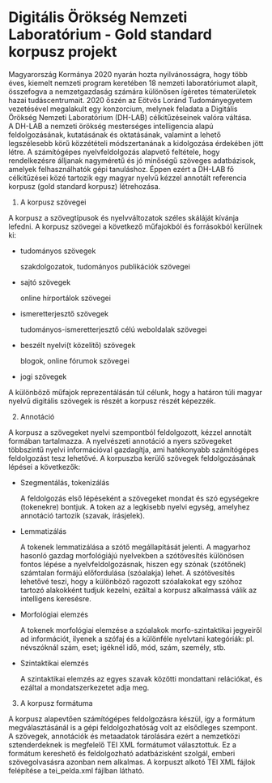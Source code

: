 # Digitális Örökség Nemzeti Laboratórium - Gold standard korpusz projekt

Magyarország Kormánya 2020 nyarán hozta nyilvánosságra, hogy több éves, kiemelt nemzeti program keretében 18 nemzeti laboratóriumot alapít, összefogva a nemzetgazdaság számára különösen ígéretes tématerületek hazai tudáscentrumait. 2020 őszén az Eötvös Loránd Tudományegyetem vezetésével megalakult egy konzorcium, melynek feladata a Digitális Örökség Nemzeti Laboratórium (DH-LAB) célkitűzéseinek valóra váltása.   
A DH-LAB a nemzeti örökség mesterséges intelligencia alapú feldolgozásának, kutatásának és oktatásának, valamint a lehető legszélesebb körű közzétételi módszertanának a kidolgozása érdekében jött létre. A számítógépes nyelvfeldolgozás alapvető feltétele, hogy rendelkezésre álljanak nagyméretű és jó minőségű szöveges adatbázisok, amelyek felhasználhatók gépi tanuláshoz. Éppen ezért a DH-LAB fő célkitűzései közé tartozik egy magyar nyelvű kézzel annotált referencia korpusz (gold standard korpusz) létrehozása.

1. A korpusz szövegei

A korpusz a szövegtípusok és nyelvváltozatok széles skáláját kívánja lefedni. A korpusz szövegei a következő műfajokból és forrásokból kerülnek ki:

- tudományos szövegek

  szakdolgozatok, tudományos publikációk szövegei
- sajtó szövegek

  online hírportálok szövegei
- ismeretterjesztő szövegek

  tudományos-ismeretterjesztő célú weboldalak szövegei
- beszélt nyelvi(t közelítő) szövegek

  blogok, online fórumok szövegei
- jogi szövegek

A különböző műfajok reprezentálásán túl célunk, hogy a határon túli magyar nyelvű digitális szövegek is részét a korpusz részét képezzék.

2. Annotáció

A korpusz a szövegeket nyelvi szempontból feldolgozott, kézzel annotált formában tartalmazza. A nyelvészeti annotáció a nyers szövegeket többszintű nyelvi információval gazdagítja, ami hatékonyabb számítógépes feldolgozást tesz lehetővé. A korpuszba kerülő szövegek feldolgozásának lépései a következők:

- Szegmentálás, tokenizálás

  A feldolgozás első lépéseként a szövegeket mondat és szó egységekre (tokenekre) bontjuk. A token az a legkisebb nyelvi egység, amelyhez annotáció tartozik (szavak, írásjelek).
- Lemmatizálás

  A tokenek lemmatizálása a szótő megállapítását jelenti. A magyarhoz hasonló gazdag morfológiájú nyelvekben a szótövesítés különösen fontos lépése a nyelvfeldolgozásnak, hiszen egy szónak (szótőnek) számtalan formájú előfordulása (szóalakja) lehet. A szótövesítés lehetővé teszi, hogy a különböző ragozott szóalakokat egy szóhoz tartozó alakokként tudjuk kezelni, ezáltal a korpusz alkalmassá válik az intelligens keresésre.
- Morfológiai elemzés

  A tokenek morfológiai elemzése a szóalakok morfo-szintaktikai jegyeiről ad információt, ilyenek a szófaj és a különféle nyelvtani kategóriák: pl. névszóknál szám, eset; igéknél idő, mód, szám, személy, stb.
- Szintaktikai elemzés

  A szintaktikai elemzés az egyes szavak közötti mondattani relációkat, és ezáltal a mondatszerkezetet adja meg.
  
3. A korpusz formátuma

A korpusz alapevtően számítógépes feldolgozásra készül, így a formátum megválasztásánál is a gépi feldolgozhatóság volt az elsődleges szempont. A szövegek, annotációk és metaadatok tárolására ezért a nemzetközi sztenderdeknek is megfelelő TEI XML formátumot választottuk. Ez a formátum kereshető és feldolgozható adatbázisként szolgál, emberi szövegolvasásra azonban nem alkalmas.
A korpuszt alkotó TEI XML fájlok felépítése a tei_pelda.xml fájlban látható.
